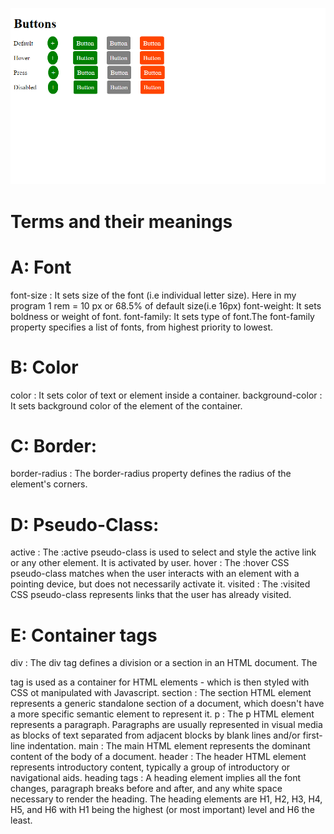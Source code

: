 ![screenshot](https://github.com/Subash1000/wt-lab-assignment/blob/main/Lab/Lab2/Screenshot%20(3).png)
# Terms and their meanings
# A: Font
font-size : It sets size of the font (i.e individual letter size).
            Here in my program 1 rem = 10 px or 68.5% of default size(i.e 16px)
font-weight: It sets boldness or weight of font.
font-family: It sets type of font.The font-family property specifies a list of fonts, from highest priority to lowest.

# B: Color
color : It sets color of text or element inside a container.
background-color : It sets background color of the element of the container.
# C: Border:
border-radius : The border-radius property defines the radius of the element's corners.
# D: Pseudo-Class:
active : The :active pseudo-class is used to select and style the active link or any other element. It is activated by user.
hover : The :hover CSS pseudo-class matches when the user interacts with an element with a pointing device, but does not necessarily activate it.
visited : The :visited CSS pseudo-class represents links that the user has already visited.
# E: Container tags
div : 
The div tag defines a division or a section in an HTML document. The <div> tag is used as a container for HTML elements - which is then styled with CSS ot manipulated with Javascript.
section : 
The section HTML element represents a generic standalone section of a document, which doesn't have a more specific semantic element to represent it. 
p :
The p HTML element represents a paragraph. Paragraphs are usually represented in visual media as blocks of text separated from adjacent blocks by blank lines and/or first-line indentation.
main : 
  The main HTML element represents the dominant content of the body of a document.
header :
 The header HTML element represents introductory content, typically a group of introductory or navigational aids.
heading tags :
 A heading element implies all the font changes, paragraph breaks before and after, and any white space necessary to render the heading. The heading                       elements are H1, H2, H3, H4, H5, and H6 with H1 being the highest (or most important) level and H6 the least.
